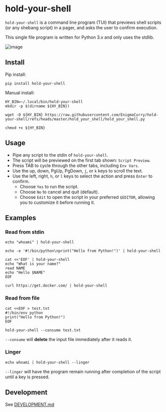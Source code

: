 # hold-your-shell

`hold-your-shell` is a command line program (TUI) that previews shell
scripts (or any shebang script) in a pager, and asks the user to
confirm execution.

This single file program is written for Python 3.x and only uses the
stdlib.

![image](https://github.com/user-attachments/assets/2f0c2411-1de6-48ef-a1e2-b4984367e558)

## Install

Pip install:

```
pip install hold-your-shell
```

Manual install:

```
HY_BIN=~/.local/bin/hold-your-shell
mkdir -p $(dirname ${HY_BIN})

wget -O ${HY_BIN} https://raw.githubusercontent.com/EnigmaCurry/hold-your-shell/refs/heads/master/hold_your_shell/hold_your_shell.py

chmod +x ${HY_BIN}
```

## Usage

 * Pipe any script to the stdin of `hold-your-shell`.
 * The script will be previewed on the first tab shown: `Script Preview`.
 * Press TAB to cycle through the other tabs, including `Env Vars`.
 * Use the up, down, PgUp, PgDown, `j`, or `k` keys to scroll the
   text.
 * Use the left, right, `h`, or `l` keys to select the action and
   press `Enter` to confirm.
   * Choose `Yes` to run the script.
   * Choose `No` to cancel and quit (default).
   * Choose `Edit` to open the script in your preferred `$EDITOR`,
     allowing you to customize it before running it.
 
## Examples

### Read from stdin

```
echo "whoami" | hold-your-shell
```

```
echo -e '#!/bin/python\nprint("Hello from Python!")' | hold-your-shell
```


```
cat <<'EOF' | hold-your-shell
echo "What is your name?"
read NAME
echo "Hello $NAME"
EOF
```

```
curl https://get.docker.com/ | hold-your-shell
```

### Read from file

```
cat <<EOF > test.txt
#!/bin/env python
print("Hello from Python!")
EOF

hold-your-shell --consume test.txt
```

`--consume` will **delete** the input file immediately after it reads
it.

### Linger

```
echo whoami | hold-your-shell --linger
```

`--linger` will have the program remain running after completion of
the script until a key is pressed.

## Development

See [DEVELOPMENT.md](DEVELOPMENT.md)
